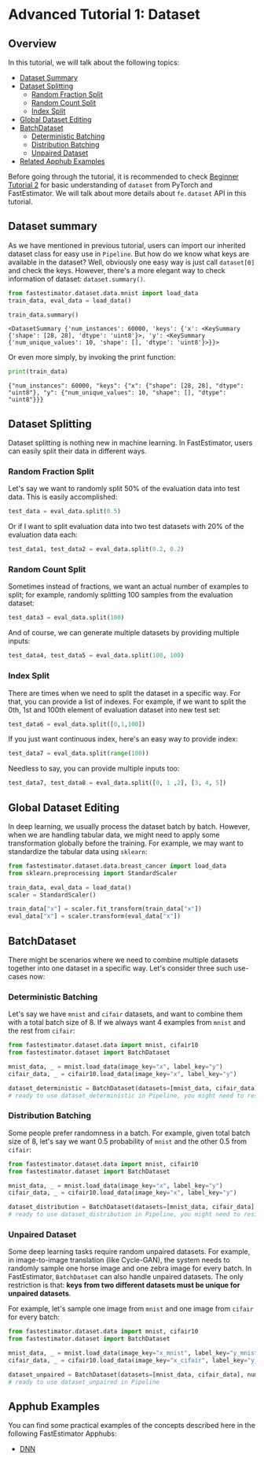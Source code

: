 # Advanced Tutorial 1: Dataset

## Overview
In this tutorial, we will talk about the following topics:
* [Dataset Summary](./tutorials/r1.2/advanced/t01_dataset#ta01summary)
* [Dataset Splitting](./tutorials/r1.2/advanced/t01_dataset#ta01splitting)
    * [Random Fraction Split](./tutorials/r1.2/advanced/t01_dataset#ta01rfs)
    * [Random Count Split](./tutorials/r1.2/advanced/t01_dataset#ta01rcs)
    * [Index Split](./tutorials/r1.2/advanced/t01_dataset#ta01is)
* [Global Dataset Editing](./tutorials/r1.2/advanced/t01_dataset#ta01gde)
* [BatchDataset](./tutorials/r1.2/advanced/t01_dataset#ta01bd)
    * [Deterministic Batching](./tutorials/r1.2/advanced/t01_dataset#ta01deterministic)
    * [Distribution Batching](./tutorials/r1.2/advanced/t01_dataset#ta01distribution)
    * [Unpaired Dataset](./tutorials/r1.2/advanced/t01_dataset#ta01ud)
* [Related Apphub Examples](./tutorials/r1.2/advanced/t01_dataset#ta01rae)

Before going through the tutorial, it is recommended to check [Beginner Tutorial 2](./tutorials/r1.2/beginner/t02_dataset) for basic understanding of `dataset` from PyTorch and FastEstimator. We will talk about more details about `fe.dataset` API in this tutorial.

<a id='ta01summary'></a>

## Dataset summary
As we have mentioned in previous tutorial, users can import our inherited dataset class for easy use in `Pipeline`. But how do we know what keys are available in the dataset?   Well, obviously one easy way is just call `dataset[0]` and check the keys. However, there's a more elegant way to check information of dataset: `dataset.summary()`.


```python
from fastestimator.dataset.data.mnist import load_data
train_data, eval_data = load_data()
```


```python
train_data.summary()
```




    <DatasetSummary {'num_instances': 60000, 'keys': {'x': <KeySummary {'shape': [28, 28], 'dtype': 'uint8'}>, 'y': <KeySummary {'num_unique_values': 10, 'shape': [], 'dtype': 'uint8'}>}}>



Or even more simply, by invoking the print function:


```python
print(train_data)
```

    {"num_instances": 60000, "keys": {"x": {"shape": [28, 28], "dtype": "uint8"}, "y": {"num_unique_values": 10, "shape": [], "dtype": "uint8"}}}


<a id='ta01splitting'></a>

## Dataset Splitting

Dataset splitting is nothing new in machine learning. In FastEstimator, users can easily split their data in different ways. 

<a id='ta01rfs'></a>

### Random Fraction Split
Let's say we want to randomly split 50% of the evaluation data into test data. This is easily accomplished:


```python
test_data = eval_data.split(0.5)
```

Or if I want to split evaluation data into two test datasets with 20% of the evaluation data each:


```python
test_data1, test_data2 = eval_data.split(0.2, 0.2)
```

<a id='ta01rcs'></a>

### Random Count Split
Sometimes instead of fractions, we want an actual number of examples to split; for example, randomly splitting 100 samples from the evaluation dataset:


```python
test_data3 = eval_data.split(100)
```

And of course, we can generate multiple datasets by providing multiple inputs:


```python
test_data4, test_data5 = eval_data.split(100, 100)
```

<a id='ta01is'></a>

### Index Split
There are times when we need to split the dataset in a specific way. For that, you can provide a list of indexes. For example, if we want to split the 0th, 1st and 100th element of evaluation dataset into new test set:


```python
test_data6 = eval_data.split([0,1,100])
```

If you just want continuous index, here's an easy way to provide index:


```python
test_data7 = eval_data.split(range(100))
```

Needless to say, you can provide multiple inputs too:


```python
test_data7, test_data8 = eval_data.split([0, 1 ,2], [3, 4, 5])
```

<a id='ta01gde'></a>

## Global Dataset Editing
In deep learning, we usually process the dataset batch by batch. However, when we are handling tabular data, we might need to apply some transformation globally before the training. For example, we may want to standardize the tabular data using `sklearn`:


```python
from fastestimator.dataset.data.breast_cancer import load_data
from sklearn.preprocessing import StandardScaler

train_data, eval_data = load_data()
scaler = StandardScaler()

train_data["x"] = scaler.fit_transform(train_data["x"])
eval_data["x"] = scaler.transform(eval_data["x"])
```

<a id='ta01bd'></a>

## BatchDataset

There might be scenarios where we need to combine multiple datasets together into one dataset in a specific way. Let's consider three such use-cases now:

<a id='ta01deterministic'></a>

### Deterministic Batching
Let's say we have `mnist` and `cifair` datasets, and want to combine them with a total batch size of 8. If we always want 4 examples from `mnist` and the rest from `cifair`:


```python
from fastestimator.dataset.data import mnist, cifair10
from fastestimator.dataset import BatchDataset

mnist_data, _ = mnist.load_data(image_key="x", label_key="y")
cifair_data, _ = cifair10.load_data(image_key="x", label_key="y")

dataset_deterministic = BatchDataset(datasets=[mnist_data, cifair_data], num_samples=[4,4])
# ready to use dataset_deterministic in Pipeline, you might need to resize them to have consistent shape
```

<a id='ta01distribution'></a>

### Distribution Batching
Some people prefer randomness in a batch. For example, given total batch size of 8, let's say we want 0.5 probability of `mnist` and the other 0.5 from `cifair`:


```python
from fastestimator.dataset.data import mnist, cifair10
from fastestimator.dataset import BatchDataset

mnist_data, _ = mnist.load_data(image_key="x", label_key="y")
cifair_data, _ = cifair10.load_data(image_key="x", label_key="y")

dataset_distribution = BatchDataset(datasets=[mnist_data, cifair_data], num_samples=8, probability=[0.5, 0.5])
# ready to use dataset_distribution in Pipeline, you might need to resize them to have consistent shape
```

<a id='ta01ud'></a>

### Unpaired Dataset
Some deep learning tasks require random unpaired datasets. For example, in image-to-image translation (like Cycle-GAN), the system needs to randomly sample one horse image and one zebra image for every batch. In FastEstimator, `BatchDataset` can also handle unpaired datasets. The only restriction is that: **keys from two different datasets must be unique for unpaired datasets**.

For example, let's sample one image from `mnist` and one image from `cifair` for every batch:


```python
from fastestimator.dataset.data import mnist, cifair10
from fastestimator.dataset import BatchDataset

mnist_data, _ = mnist.load_data(image_key="x_mnist", label_key="y_mnist")
cifair_data, _ = cifair10.load_data(image_key="x_cifair", label_key="y_cifair")

dataset_unpaired = BatchDataset(datasets=[mnist_data, cifair_data], num_samples=[1,1])
# ready to use dataset_unpaired in Pipeline
```

<a id='ta01rae'></a>

## Apphub Examples
You can find some practical examples of the concepts described here in the following FastEstimator Apphubs:

* [DNN](./examples/r1.2/tabular/dnn)
